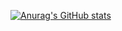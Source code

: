 [![Anurag's GitHub stats](https://github-readme-stats.vercel.app/api?username=liperium&theme=catppuccin_mocha)](https://github.com/anuraghazra/github-readme-stats)

<!--
**liperium/liperium** is a ✨ _special_ ✨ repository because its `README.md` (this file) appears on your GitHub profile.

Here are some ideas to get you started:

- 🔭 I’m currently working on ...
- 🌱 I’m currently learning ...
- 👯 I’m looking to collaborate on ...
- 🤔 I’m looking for help with ...
- 💬 Ask me about ...
- 📫 How to reach me: ...
- 😄 Pronouns: ...
- ⚡ Fun fact: ...
-->
